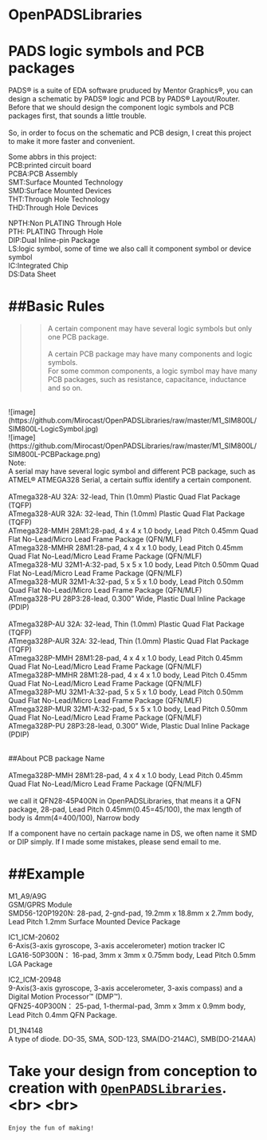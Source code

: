 # OpenPADSLibraries

PADS logic symbols and PCB packages
====
PADS® is a suite of EDA software pruduced by Mentor Graphics®, you can design a schematic by PADS® logic and PCB by PADS® Layout/Router. Before that we should design the component logic symbols and PCB packages first, that sounds a little trouble.<br>  
So, in order to focus on the schematic and PCB design, I creat this project to make it more faster and convenient.<br>  

Some abbrs in this project:<br>
PCB:printed circuit board <br>
PCBA:PCB Assembly<br>
SMT:Surface Mounted Technology <br>
SMD:Surface Mounted Devices <br>
THT:Through Hole Technology <br>
THD:Through Hole Devices <br>

NPTH:Non PLATING Through Hole <br>
PTH: PLATING Through Hole <br>
DIP:Dual Inline-pin Package <br>
LS:logic symbol, some of time we also call it component symbol or device symbol <br>
IC:Integrated Chip <br>
DS:Data Sheet <br>

##Basic Rules
==
>>A certain component may have several logic symbols but only one PCB package.<br>  
>>A certain PCB package may have many components and logic symbols.<br>
>>For some common components, a logic symbol may have many PCB packages, such as resistance, capacitance, inductance and so on.<br>

<br>
![image](https://github.com/Mirocast/OpenPADSLibraries/raw/master/M1_SIM800L/SIM800L-LogicSymbol.jpg)<br>
![image](https://github.com/Mirocast/OpenPADSLibraries/raw/master/M1_SIM800L/SIM800L-PCBPackage.png)<br>
Note:<br>  
A serial may have several logic symbol and different PCB package, such as ATMEL® ATMEGA328 Serial, a certain suffix identify a certain component.<br> 
<br> 
ATmega328-AU	        32A: 32-lead, Thin (1.0mm) Plastic Quad Flat Package (TQFP) <br>  
ATmega328-AUR		32A: 32-lead, Thin (1.0mm) Plastic Quad Flat Package (TQFP) <br>  
ATmega328-MMH		28M1:28-pad, 4 x 4 x 1.0 body, Lead Pitch 0.45mm Quad Flat No-Lead/Micro Lead Frame Package (QFN/MLF) <br>  
ATmega328-MMHR		28M1:28-pad, 4 x 4 x 1.0 body, Lead Pitch 0.45mm Quad Flat No-Lead/Micro Lead Frame Package (QFN/MLF) <br>  
ATmega328-MU		32M1-A:32-pad, 5 x 5 x 1.0 body, Lead Pitch 0.50mm Quad Flat No-Lead/Micro Lead Frame Package (QFN/MLF) <br>  
ATmega328-MUR		32M1-A:32-pad, 5 x 5 x 1.0 body, Lead Pitch 0.50mm Quad Flat No-Lead/Micro Lead Frame Package (QFN/MLF) <br>  
ATmega328-PU		28P3:28-lead, 0.300” Wide, Plastic Dual Inline Package (PDIP)<br>  
<br>  
ATmega328P-AU    32A: 32-lead, Thin (1.0mm) Plastic Quad Flat Package (TQFP)<br>  
ATmega328P-AUR    32A: 32-lead, Thin (1.0mm) Plastic Quad Flat Package (TQFP)<br>  
ATmega328P-MMH    28M1:28-pad, 4 x 4 x 1.0 body, Lead Pitch 0.45mm Quad Flat No-Lead/Micro Lead Frame Package (QFN/MLF)<br>  
ATmega328P-MMHR    28M1:28-pad, 4 x 4 x 1.0 body, Lead Pitch 0.45mm Quad Flat No-Lead/Micro Lead Frame Package (QFN/MLF)<br>  
ATmega328P-MU    32M1-A:32-pad, 5 x 5 x 1.0 body, Lead Pitch 0.50mm Quad Flat No-Lead/Micro Lead Frame Package (QFN/MLF)<br>  
ATmega328P-MUR    32M1-A:32-pad, 5 x 5 x 1.0 body, Lead Pitch 0.50mm Quad Flat No-Lead/Micro Lead Frame Package (QFN/MLF)<br>  
ATmega328P-PU    28P3:28-lead, 0.300” Wide, Plastic Dual Inline Package (PDIP)<br>  
<br>

##About PCB package Name<br>  
ATmega328P-MMH	28M1:28-pad, 4 x 4 x 1.0 body, Lead Pitch 0.45mm Quad Flat No-Lead/Micro Lead Frame Package (QFN/MLF)<br>  
we call it QFN28-45P400N in OpenPADSLibraries, that means it a QFN package, 28-pad, Lead Pitch 0.45mm(0.45=45/100), the max length of body is 4mm(4=400/100), Narrow body<br>

If a component have no certain package name in DS, we often name it SMD or DIP simply. If I made some mistakes, please send email to me.<br>

##Example
==
M1_A9/A9G<br>
GSM/GPRS Module<br>
SMD56-120P1920N: 28-pad, 2-gnd-pad, 19.2mm x 18.8mm x 2.7mm body, Lead Pitch 1.2mm Surface Mounted Device Package<br>

IC1_ICM-20602<br>
6-Axis(3-axis gyroscope, 3-axis accelerometer) motion tracker IC<br>
LGA16-50P300N： 16-pad,  3mm x 3mm x 0.75mm body, Lead Pitch 0.5mm LGA Package<br>

IC2_ICM-20948<br>
9-Axis(3-axis gyroscope, 3-axis accelerometer, 3-axis compass)  and a Digital Motion Processor™ (DMP™).<br>
QFN25-40P300N： 25-pad, 1-thermal-pad, 3mm x 3mm x 0.9mm body, Lead Pitch 0.4mm QFN Package.<br>

D1_1N4148<br>
  A type of diode.
DO-35, SMA, SOD-123, SMA(DO-214AC), SMB(DO-214AA)

Take your design from conception to creation with [`OpenPADSLibraries`](https://github.com/Mirocast/OpenPADSLibraries 
"www.mirocast.com").<br>
<br>
==
`Enjoy the fun of making!`<br>


